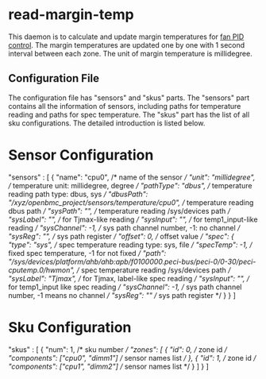 # read-margin-temp

This daemon is to calculate and update margin temperatures for
[fan PID control](https://github.com/openbmc/phosphor-pid-control). The margin
temperatures are updated one by one with 1 second interval between each zone.
The unit of margin temperature is millidegree.

## Configuration File

The configuration file has "sensors" and "skus" parts. The "sensors" part
contains all the information of sensors, including paths for temperature
reading and paths for spec temperature. The "skus" part has the list of all
sku configurations. The detailed introduction is listed below.

# Sensor Configuration

"sensors" : [
    {
        "name": "cpu0",         /* name of the sensor */
        "unit": "millidegree",  /* temperature unit: millidegree, degree */
        "pathType": "dbus",     /* temperature reading path type: dbus, sys */
        "dbusPath": "/xyz/openbmc_project/sensors/temperature/cpu0",
                                /* temperature reading dbus path */
        "sysPath": "",          /* temperature reading /sys/devices path */
        "sysLabel": "",         /* for Tjmax-like reading */
        "sysInput": "",         /* for temp1_input-like reading */
        "sysChannel": -1,       /* sys path channel number, -1: no channel */
        "sysReg": "",           /* sys path register */
        "offset": 0,            /* offset value */
        "spec": {
            "type": "sys",      /* spec temperature reading type: sys, file */
            "specTemp": -1,     /* fixed spec temperature, -1 for not fixed */
            "path": "/sys/devices/platform/ahb/ahb:apb/f0100000.peci-bus/peci-0/0-30/peci-cputemp.0/hwmon",
                                /* spec temperature reading /sys/devices path */
            "sysLabel": "Tjmax",
                                /* for Tjmax, label-like spec reading */
            "sysInput": "",     /* for temp1_input like spec reading */
            "sysChannel": -1,   /* sys path channel number, -1 means no channel */
            "sysReg": ""        /* sys path register */
        }
    }
]

# Sku Configuration

"skus" : [
    {
        "num": 1,           /* sku number */
        "zones": [
            {
                "id": 0,    /* zone id */
                "components": ["cpu0", "dimm1"]
                            /* sensor names list */
            },
            {
                "id": 1,    /* zone id */
                "components": ["cpu1", "dimm2"]
                            /* sensor names list */
            }
        ]
    }
]
